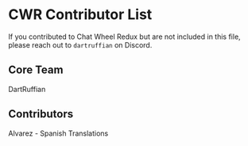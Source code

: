 # CWR Contributor List
If you contributed to Chat Wheel Redux but are not included in this file, please reach out to `dartruffian` on Discord.

## Core Team
DartRuffian

## Contributors
Alvarez - Spanish Translations